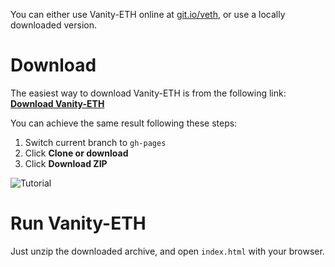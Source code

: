 You can either use Vanity-ETH online at [git.io/veth](https://git.io/veth), or use a locally downloaded version.

# Download
The easiest way to download Vanity-ETH is from the following link: [**Download Vanity-ETH**](https://codeload.github.com/bokub/vanity-eth/zip/gh-pages)


You can achieve the same result following these steps:
1. Switch current branch to `gh-pages`
2. Click **Clone or download**
3. Click **Download ZIP**

![Tutorial](https://i.imgur.com/UWOi1OV.png)

# Run Vanity-ETH

Just unzip the downloaded archive, and open `index.html` with your browser.

